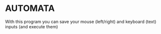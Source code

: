 # AUTOMATA
With this program you can save your mouse (left/right) and keyboard (text) inputs (and execute them)
